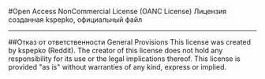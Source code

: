 #Open Access NonCommercial License (OANC License)
Лицензия созданная kspepko, официальный файл

-------------------------------------------------
##Отказ от ответственности
General Provisions
This license was created by kspepko (Reddit). The creator of this license does not hold any responsibility for its use or the legal implications thereof. This license is provided "as is" without warranties of any kind, express or implied.
